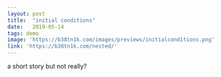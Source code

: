 ```yaml
---
layout: post
title:  "initial conditions"
date:   2019-05-14
tags: demo
image: 'https://b38tn1k.com/images/previews/initialconditions.png'
link: 'https://b38tn1k.com/nested/'
---
```


a short story but not really?

